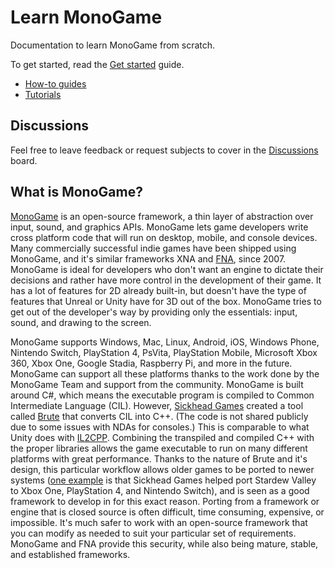 # Learn MonoGame

Documentation to learn MonoGame from scratch.

To get started, read the [Get started](https://learn-monogame.github.io/how-to/get-started/) guide.

* [How-to guides](https://learn-monogame.github.io/how-to/)
* [Tutorials](https://learn-monogame.github.io/tutorial/)

## Discussions

Feel free to leave feedback or request subjects to cover in the [Discussions](https://github.com/learn-monogame/learn-monogame.github.io/discussions) board.

## What is MonoGame?

[MonoGame](https://www.monogame.net/) is an open-source framework, a thin layer of abstraction over input, sound, and graphics APIs. MonoGame lets game developers write cross platform code that will run on desktop, mobile, and console devices. Many commercially successful indie games have been shipped using MonoGame, and it's similar frameworks XNA and [FNA](https://fna-xna.github.io/), since 2007. MonoGame is ideal for developers who don't want an engine to dictate their decisions and rather have more control in the development of their game. It has a lot of features for 2D already built-in, but doesn't have the type of features that Unreal or Unity have for 3D out of the box. MonoGame tries to get out of the developer's way by providing only the essentials: input, sound, and drawing to the screen.

MonoGame supports Windows, Mac, Linux, Android, iOS, Windows Phone, Nintendo Switch, PlayStation 4, PsVita, PlayStation Mobile, Microsoft Xbox 360, Xbox One, Google Stadia, Raspberry Pi, and more in the future. MonoGame can support all these platforms thanks to the work done by the MonoGame Team and support from the community. MonoGame is built around C#, which means the executable program is compiled to Common Intermediate Language (CIL). However, [Sickhead Games](https://www.sickheadgames.com/) created a tool called [Brute](http://brute.rocks/) that converts CIL into C++. (The code is not shared publicly due to some issues with NDAs for consoles.) This is comparable to what Unity does with [IL2CPP](https://docs.unity3d.com/Manual/IL2CPP.html). Combining the transpiled and compiled C++ with the proper libraries allows the game executable to run on many different platforms with great performance. Thanks to the nature of Brute and it's design, this particular workflow allows older games to be ported to newer systems ([one example](https://twitter.com/sickhead/status/730783172602929152) is that Sickhead Games helped port Stardew Valley to Xbox One, PlayStation 4, and Nintendo Switch), and is seen as a good framework to develop in for this exact reason. Porting from a framework or engine that is closed source is often difficult, time consuming, expensive, or impossible. It's much safer to work with an open-source framework that you can modify as needed to suit your particular set of requirements. MonoGame and FNA provide this security, while also being mature, stable, and established frameworks.
